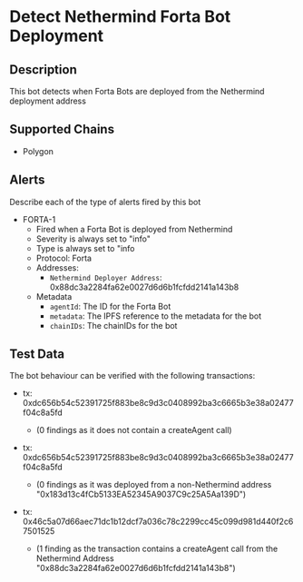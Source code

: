 # Detect Nethermind Forta Bot Deployment

## Description

This bot detects when Forta Bots are deployed from the Nethermind deployment address

## Supported Chains

- Polygon

## Alerts

Describe each of the type of alerts fired by this bot

- FORTA-1
  - Fired when a Forta Bot is deployed from Nethermind 
  - Severity is always set to "info"
  - Type is always set to "info
  - Protocol: Forta
  - Addresses:
    - `Nethermind Deployer Address`: 0x88dc3a2284fa62e0027d6d6b1fcfdd2141a143b8
  - Metadata
    - `agentId`: The ID for the Forta Bot
    - `metadata`: The IPFS reference to the metadata for the bot
    - `chainIDs`: The chainIDs for the bot

## Test Data

The bot behaviour can be verified with the following transactions:

- tx: 0xdc656b54c52391725f883be8c9d3c0408992ba3c6665b3e38a02477f04c8a5fd 
   - (0 findings as it does not contain a createAgent call)
   
- tx: 0xdc656b54c52391725f883be8c9d3c0408992ba3c6665b3e38a02477f04c8a5fd 
   - (0 findings as it was deployed from a non-Nethermind address "0x183d13c4fCb5133EA52345A9037C9c25A5Aa139D")

- tx: 0x46c5a07d66aec71dc1b12dcf7a036c78c2299cc45c099d981d440f2c67501525
  - (1 finding as the transaction contains a createAgent call from the Nethermind Address "0x88dc3a2284fa62e0027d6d6b1fcfdd2141a143b8")
